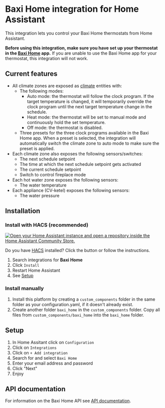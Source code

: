 # Baxi Home integration for Home Assistant

This integration lets you control your Baxi Home thermostats from Home Assistant.

**Before using this integration, make sure you have set up your thermostat in the [Baxi Home](https://play.google.com/store/apps/details?id=com.bdrthermea.application.baxi) app.**
If you are unable to use the Baxi Home app for your thermostat, this integration will not work.

## Current features

- All climate zones are exposed as [climate](https://www.home-assistant.io/integrations/climate/) entities with:
  - The following modes:
    - Auto mode: the thermostat will follow the clock program.
      If the target temperature is changed, it will temporarily override the clock program until the next target temperature change in the schedule.
    - Heat mode: the thermostat will be set to manual mode and continuously hold the set temperature.
    - Off mode: the thermostat is disabled.
  - Three presets for the three clock programs available in the Baxi Home app.
    When a preset is selected, the integration will automatically switch the climate zone to auto mode to make sure the preset is applied.
- Each climate zone also exposes the following sensors/switches:
  - The next schedule setpoint
  - The time at which the next schedule setpoint gets activated
  - The current schedule setpoint
  - Switch to control fireplace mode
- Each hot water zone exposes the following sensors:
  - The water temperature
- Each appliance (CV-ketel) exposes the following sensors:
  - The water pressure

## Installation

### Install with HACS (recommended)

[![Open your Home Assistant instance and open a repository inside the Home Assistant Community Store.](https://my.home-assistant.io/badges/hacs_repository.svg)](https://my.home-assistant.io/redirect/hacs_repository/?owner=mcasillas-ctfc&repository=baxi_home&category=integration)

Do you have [HACS](https://hacs.xyz/) installed?
Click the button or follow the instructions.

1. Search integrations for **Baxi Home**
1. Click `Install`
1. Restart Home Assistant
1. See [Setup](#setup)

### Install manually

1. Install this platform by creating a `custom_components` folder in the same folder as your configuration.yaml, if it doesn't already exist.
2. Create another folder `baxi_home` in the `custom_components` folder. Copy all files from `custom_components/baxi_home` into the `baxi_home` folder.

## Setup

1. In Home Assitant click on `Configuration`
1. Click on `Integrations`
1. Click on `+ Add integration`
1. Search for and select `Baxi Home`
1. Enter your email address and password
1. Click "Next"
1. Enjoy

## API documentation

For information on the Baxi Home API see [API documentation](documentation/api.md).
